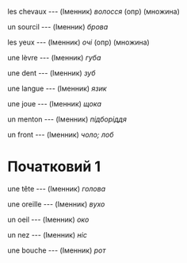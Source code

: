 les chevaux --- (Іменник)
*волосся* (опр)
(множина)



un sourcil --- (Іменник)
*брова*



les yeux --- (Іменник)
*очі* (опр)
(множина)



une lèvre --- (Іменник)
*губа*



une dent --- (Іменник)
*зуб*



une langue --- (Іменник)
*язик*



une joue --- (Іменник)
*щока*



un menton --- (Іменник)
*підборіддя*



un front --- (Іменник)
*чоло; лоб*



# Початковий 1
une tête --- (Іменник)
*голова*



une oreille --- (Іменник)
*вухо*



un oeil --- (Іменник)
*око*



un nez --- (Іменник)
*ніс*



une bouche --- (Іменник)
*рот*